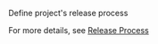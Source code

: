 Define project's release process

For more details, see [Release Process]

[Release Process]: docs/release-process.md
